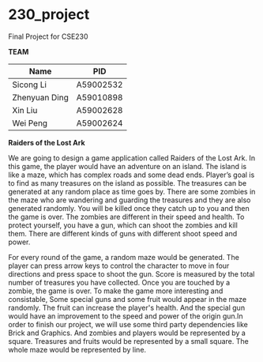 # 230_project

Final Project for CSE230

**TEAM**

| Name          | PID       |
| ------------- | --------- |
| Sicong Li     | A59002532 |
| Zhenyuan Ding | A59010898 |
| Xin Liu       | A59002628 |
| Wei Peng      | A59002624 |



**Raiders of the Lost Ark**

We are going to design a game application called Raiders of the Lost Ark. In this game, the player would have an adventure on an island. The island is like a maze, which has complex roads and some dead ends. Player’s goal is to find as many treasures on the island as possible. The treasures can be generated at any random place as time goes by. There are some zombies in the maze who are wandering and guarding the treasures and they are also generated randomly. You will be killed once they catch up to you and then the game is over. The zombies are different in their speed and health. To protect yourself, you have a gun, which can shoot the zombies and kill them. There are different kinds of guns with different shoot speed and power.

For every round of the game, a random maze would be generated. The player can press arrow keys to control the character to move in four directions and press space to shoot the gun. Score is measured by the total number of treasures you have collected. Once you are touched by a zombie, the game is over. To make the game more interesting and consistable, Some special guns and some fruit would appear in the maze randomly. The fruit can increase the player's health. And the special gun would have an improvement to the speed and power of the origin gun.In order to finish our project, we will use some third party dependencies like Brick and Graphics. And zombies and players would be represented by a square. Treasures and fruits would be represented by a small square. The whole maze would be represented by line.

